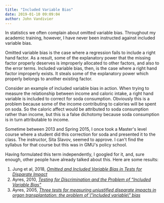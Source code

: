 ```yaml
---
title: "Included Variable Bias"
date: 2019-01-10 09:09:04
author: John Vandivier
---
```




<!-- wp:paragraph -->
<p>In statistics we often complain about omitted variable bias. Throughout my academic training, however, I have never been instructed against included variable bias.</p>
<!-- /wp:paragraph -->

<!-- wp:paragraph -->
<p>Omitted variable bias is the case where a regression fails to include a right hand factor. As a result, some of the explanatory power that the missing factor properly deserves is improperly allocated to other factors, and also to the error terms. Included variable bias, then, is the case where a right hand factor improperly exists. It steals some of the explanatory power which properly belongs to another existing factor.</p>
<!-- /wp:paragraph -->

<!-- wp:paragraph -->
<p>Consider an example of included variable bias in action. When trying to measure the relationship between income and caloric intake, a right hand variable is included to correct for soda consumption. Obviously this is a problem because some of the income contributing to calories will be spent on soda. So the caloric affect would be attributed to soda consumption rather than income, but this is a false dichotomy because soda consumption is in turn attributable to income.</p>
<!-- /wp:paragraph -->

<!-- wp:paragraph -->
<p>Sometime between 2013 and Spring 2015, I once took a Master's level course where a student did this correction for soda and presented it to the class. The instructor, Sita Slavov, seemed to approve. I can't find the syllabus for that course but this was in GMU's policy school.</p>
<!-- /wp:paragraph -->

<!-- wp:paragraph -->
<p>Having formulated this term independently, I googled for it, and, sure enough, other people have already talked about this. Here are some results:</p>
<!-- /wp:paragraph -->

<!-- wp:list {\"ordered\":true} -->
<ol><li>Jung et al, 2018, <em><a href=\"https://5harad.com/papers/included-variable-bias.pdf\">Omitted and Included Variable Bias in Tests for Disparate Impact</a></em></li><li>Ayres, 2010, <em><a href=\"https://www.law.upenn.edu/live/files/1138-ayresincludedvariablebiaspdf\">Testing for Discrimination and the Problem of “Included Variable Bias”</a></em></li><li>Ayres, 2005, <em><a href=\"https://www.ncbi.nlm.nih.gov/pubmed/15842088\">Three tests for measuring unjustified disparate impacts in organ transplantation: the problem of \"included variable\" bias</a></em></li></ol>
<!-- /wp:list -->